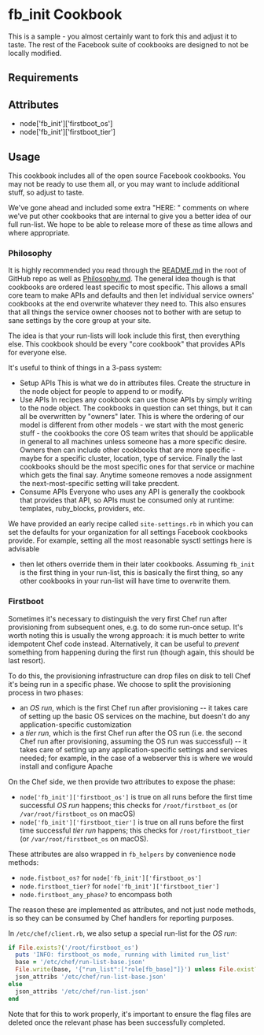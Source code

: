 fb_init Cookbook
====================
This is a sample - you almost certainly want to fork this and adjust it to
taste. The rest of the Facebook suite of cookbooks are designed to not be
locally modified.

Requirements
------------

Attributes
----------
* node['fb_init']['firstboot_os']
* node['fb_init']['firstboot_tier']

Usage
-----
This cookbook includes all of the open source Facebook cookbooks. You may not
be ready to use them all, or you may want to include additional stuff, so
adjust to taste.

We've gone ahead and included some extra "HERE: " comments on where we've put
other cookbooks that are internal to give you a better idea of our full
run-list. We hope to be able to release more of these as time allows and where
appropriate.

### Philosophy

It is highly recommended you read through the
[README.md](https://github.com/facebook/chef-cookbooks/blob/main/README.md)
in the root of GitHub repo as well as
[Philosophy.md](https://github.com/facebook/chef-utils/blob/main/Philosophy.md).
The general idea though is that cookbooks are ordered least specific to most
specific. This allows a small core team to make APIs and defaults and then let
individual service owners' cookbooks at the end overwrite whatever they need
to. This also ensures that all things the service owner chooses not to bother
with are setup to sane settings by the core group at your site.

The idea is that your run-lists will look include this first, then everything
else. This cookbook should be every "core cookbook" that provides APIs for
everyone else.

It's useful to think of things in a 3-pass system:
  * Setup APIs
    This is what we do in attributes files. Create the structure in the
    node object for people to append to or modify.
  * Use APIs
    In recipes any cookbook can use those APIs by simply writing to the node
    object. The cookbooks in question can set things, but it can all be
    overwritten by "owners" later. This is where the ordering of our model is
    different from other models - we start with the most generic stuff - the
    cookbooks the core OS team writes that should be applicable in general to
    all machines unless someone has a more specific desire. Owners then can
    include other cookbooks that are more specific - maybe for a specific
    cluster, location, type of service. Finally the last cookbooks should be
    the most specific ones for that service or machine which gets the final
    say. Anytime someone removes a node assignment the next-most-specific
    setting will take precdent.
  * Consume APIs
    Everyone who uses any API is generally the cookbook that provides that API,
    so APIs must be consumed only at runtime: templates, ruby_blocks,
    providers, etc.

We have provided an early recipe called `site-settings.rb` in which you can set
the defaults for your organization for all settings Facebook cookbooks provide.
For example, setting all the most reasonable sysctl settings here is advisable
- then let others override them in their later cookbooks. Assuming `fb_init` is
the first thing in your run-list, this is basically the first thing, so any
other cookbooks in your run-list will have time to overwrite them.

### Firstboot

Sometimes it's necessary to distinguish the very first Chef run after
provisioning from subsequent ones, e.g. to do some run-once setup. It's worth
noting this is usually the wrong approach: it is much better to write
idempotent Chef code instead. Alternatively, it can be useful to *prevent*
something from happening during the first run (though again, this should be
last resort).

To do this, the provisioning infrastructure can drop files on disk to tell Chef
it's being run in a specific phase. We choose to split the provisioning process
in two phases:
* an *OS run*, which is the first Chef run after provisioning -- it takes care
  of setting up the basic OS services on the machine, but doesn't do any
  application-specific customization
* a *tier run*, which is the first Chef run after the OS run (i.e. the second
  Chef run after provisioning, assuming the OS run was successful) -- it takes
  care of setting up any application-specific settings and services needed; for
  example, in the case of a webserver this is where we would install and
  configure Apache

On the Chef side, we then provide two attributes to expose the phase:
* `node['fb_init']['firstboot_os']` is true on all runs before the first time
  successful *OS run* happens; this checks for `/root/firstboot_os`
  (or `/var/root/firstboot_os` on macOS)
* `node['fb_init']['firstboot_tier']` is true on all runs before the first time
  successful *tier run* happens; this checks for `/root/firstboot_tier`
  (or `/var/root/firstboot_os` on macOS).

These attributes are also wrapped in `fb_helpers` by convenience node methods:
* `node.fistboot_os?` for `node['fb_init']['firstboot_os']`
* `node.firstboot_tier?` for `node['fb_init']['firstboot_tier']`
* `node.firstboot_any_phase?` to encompass both

The reason these are implemented as attributes, and not just node methods, is
so they can be consumed by Chef handlers for reporting purposes.

In `/etc/chef/client.rb`, we also setup a special run-list for the *OS run*:

```ruby
if File.exists?('/root/firstboot_os')
  puts 'INFO: firstboot_os mode, running with limited run_list'
  base = '/etc/chef/run-list-base.json'
  File.write(base, '{"run_list":["role[fb_base]"]}') unless File.exist?(base)
  json_attribs '/etc/chef/run-list-base.json'
else
  json_attribs '/etc/chef/run-list.json'
end
```

Note that for this to work properly, it's important to ensure the flag files
are deleted once the relevant phase has been successfully completed.
